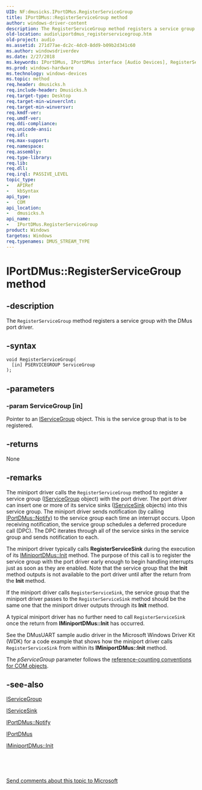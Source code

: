 ```yaml
---
UID: NF:dmusicks.IPortDMus.RegisterServiceGroup
title: IPortDMus::RegisterServiceGroup method
author: windows-driver-content
description: The RegisterServiceGroup method registers a service group with the DMus port driver.
old-location: audio\iportdmus_registerservicegroup.htm
old-project: audio
ms.assetid: 271d77ae-dc2c-4dc0-8dd9-b09b2d341c60
ms.author: windowsdriverdev
ms.date: 2/27/2018
ms.keywords: IPortDMus, IPortDMus interface [Audio Devices], RegisterServiceGroup method, IPortDMus::RegisterServiceGroup, RegisterServiceGroup method [Audio Devices], RegisterServiceGroup method [Audio Devices], IPortDMus interface, RegisterServiceGroup,IPortDMus.RegisterServiceGroup, audio.iportdmus_registerservicegroup, audmp-routines_9167129c-286d-4c54-9633-1f31aa08b904.xml, dmusicks/IPortDMus::RegisterServiceGroup
ms.prod: windows-hardware
ms.technology: windows-devices
ms.topic: method
req.header: dmusicks.h
req.include-header: Dmusicks.h
req.target-type: Desktop
req.target-min-winverclnt: 
req.target-min-winversvr: 
req.kmdf-ver: 
req.umdf-ver: 
req.ddi-compliance: 
req.unicode-ansi: 
req.idl: 
req.max-support: 
req.namespace: 
req.assembly: 
req.type-library: 
req.lib: 
req.dll: 
req.irql: PASSIVE_LEVEL
topic_type:
-	APIRef
-	kbSyntax
api_type:
-	COM
api_location:
-	dmusicks.h
api_name:
-	IPortDMus.RegisterServiceGroup
product: Windows
targetos: Windows
req.typenames: DMUS_STREAM_TYPE
---
```


# IPortDMus::RegisterServiceGroup method


## -description


The <code>RegisterServiceGroup</code> method registers a service group with the DMus port driver.


## -syntax


````
void RegisterServiceGroup(
  [in] PSERVICEGROUP ServiceGroup
);
````


## -parameters




### -param ServiceGroup [in]

Pointer to an <a href="..\portcls\nn-portcls-iservicegroup.md">IServiceGroup</a> object. This is the service group that is to be registered.


## -returns



None




## -remarks



The miniport driver calls the <code>RegisterServiceGroup</code> method to register a service group (<a href="..\portcls\nn-portcls-iservicegroup.md">IServiceGroup</a> object) with the port driver. The port driver can insert one or more of its service sinks (<a href="..\portcls\nn-portcls-iservicesink.md">IServiceSink</a> objects) into this service group. The miniport driver sends notification (by calling <a href="https://msdn.microsoft.com/library/windows/hardware/ff536880">IPortDMus::Notify</a>) to the service group each time an interrupt occurs. Upon receiving notification, the service group schedules a deferred procedure call (DPC). The DPC iterates through all of the service sinks in the service group and sends notification to each.

The miniport driver typically calls <b>RegisterServiceSink</b> during the execution of its <a href="https://msdn.microsoft.com/library/windows/hardware/ff536700">IMiniportDMus::Init</a> method. The purpose of this call is to register the service group with the port driver early enough to begin handling interrupts just as soon as they are enabled. Note that the service group that the <b>Init</b> method outputs is not available to the port driver until after the return from the <b>Init</b> method.

If the miniport driver calls <code>RegisterServiceSink</code>, the service group that the miniport driver passes to the <code>RegisterServiceSink</code> method should be the same one that the miniport driver outputs through its <b>Init</b> method.

A typical miniport driver has no further need to call <code>RegisterServiceSink</code> once the return from <b>IMiniportDMus::Init</b> has occurred.

See the DMusUART sample audio driver in the Microsoft Windows Driver Kit (WDK) for a code example that shows how the miniport driver calls <code>RegisterServiceSink</code> from within its <b>IMiniportDMus::Init</b> method.

The <i>pServiceGroup</i> parameter follows the <a href="https://msdn.microsoft.com/e6b19110-37e2-4d23-a528-6393c12ab650">reference-counting conventions for COM objects</a>.




## -see-also

<a href="..\portcls\nn-portcls-iservicegroup.md">IServiceGroup</a>



<a href="..\portcls\nn-portcls-iservicesink.md">IServiceSink</a>



<a href="https://msdn.microsoft.com/library/windows/hardware/ff536880">IPortDMus::Notify</a>



<a href="..\dmusicks\nn-dmusicks-iportdmus.md">IPortDMus</a>



<a href="https://msdn.microsoft.com/library/windows/hardware/ff536700">IMiniportDMus::Init</a>



 

 

<a href="mailto:wsddocfb@microsoft.com?subject=Documentation%20feedback [audio\audio]:%20IPortDMus::RegisterServiceGroup method%20 RELEASE:%20(2/27/2018)&amp;body=%0A%0APRIVACY STATEMENT%0A%0AWe use your feedback to improve the documentation. We don't use your email address for any other purpose, and we'll remove your email address from our system after the issue that you're reporting is fixed. While we're working to fix this issue, we might send you an email message to ask for more info. Later, we might also send you an email message to let you know that we've addressed your feedback.%0A%0AFor more info about Microsoft's privacy policy, see http://privacy.microsoft.com/en-us/default.aspx." title="Send comments about this topic to Microsoft">Send comments about this topic to Microsoft</a>

